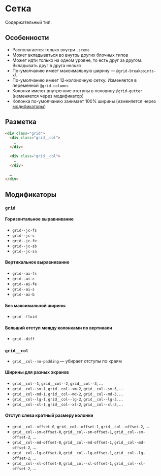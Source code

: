 # Сетка

Содержательный тип.

## Особенности

* Располагается только внутри `.scene`
* Может вкладываться во внутрь других блочных типов
* Может идти только на одном уровне, то есть друг за другом. Вкладывать друг в друга нельзя
* По-умолчанию имеет максимальную ширину — `@grid-breakpoints-xl`
* По-умолчанию имеет 12-колоночную сетку. Изменяется в переменной `@grid-columns`
* Колонки имеют внутренние отступы в половину `@grid-gutter` (изменяется через модификатор)
* Колонка по-умолчанию занимает 100% ширины (изменяется через [модификаторы](#Ширины-для-разных-экранов))

## Разметка

```html
<div class="grid">
  <div class="grid__col">
    …
  </div>
  
  <div class="grid__col">
    …
  </div>
  
  …
</div>
```

## Модификаторы

### `grid`

#### Горизонтальное выравнивание

* `grid--jc-fs`
* `grid--jc-c`
* `grid--jc-fe`
* `grid--jc-sb`
* `grid--jc-sa`

#### Вертикальное выравнивание

* `grid--ai-fs`
* `grid--ai-c`
* `grid--ai-fe`
* `grid--ai-s`
* `grid--ai-b`

#### Без максимальной ширины

* `grid--fluid`

#### Больший отступ между колонками по вертикали

* `grid--diff`

### `grid__col`

* `grid__col--no-padding` — убирает отступы по краям

#### Ширины для разных экранов

* `grid__col--1`, `grid__col--2`, `grid__col--3`, …
* `grid__col--sm-1`, `grid__col--sm-2`, `grid__col--sm-3`, …
* `grid__col--md-1`, `grid__col--md-2`, `grid__col--md-3`, …
* `grid__col--lg-1`, `grid__col--lg-2`, `grid__col--lg-3`, …
* `grid__col--xl-1`, `grid__col--xl-2`, `grid__col--xl-3`, …

#### Отступ слева кратный размеру колонки

* `grid__col--offset-0`, `grid__col--offset-1`, `grid__col--offset-2`, …
* `grid__col--sm-offset-0`, `grid__col--sm-offset-1`, `grid__col--sm-offset-2`, …
* `grid__col--md-offset-0`, `grid__col--md-offset-1`, `grid__col--md-offset-2`, …
* `grid__col--lg-offset-0`, `grid__col--lg-offset-1`, `grid__col--lg-offset-2`, …
* `grid__col--xl-offset-0`, `grid__col--xl-offset-1`, `grid__col--xl-offset-2`, …
